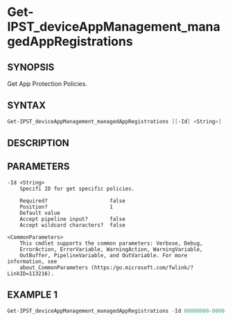 ﻿# Get-IPST_deviceAppManagement_managedAppRegistrations

## SYNOPSIS 
Get App Protection Policies.

## SYNTAX
```Powershell
Get-IPST_deviceAppManagement_managedAppRegistrations [[-Id] <String>] [<CommonParameters>]
```
## DESCRIPTION
 
## PARAMETERS

    -Id <String>
        Specifi ID for get specific policies.
        
        Required?                    false
        Position?                    1
        Default value                
        Accept pipeline input?       false
        Accept wildcard characters?  false
        
    <CommonParameters>
        This cmdlet supports the common parameters: Verbose, Debug,
        ErrorAction, ErrorVariable, WarningAction, WarningVariable,
        OutBuffer, PipelineVariable, and OutVariable. For more information, see 
        about_CommonParameters (https:/go.microsoft.com/fwlink/?LinkID=113216). 
    




## EXAMPLE 1
```Powershell
Get-IPST_deviceAppManagement_managedAppRegistrations -Id 00000000-0000-0000-0000-000000000000
```

